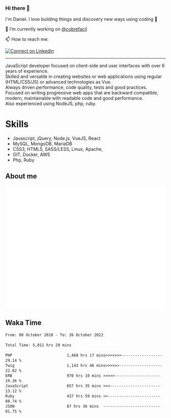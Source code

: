 ### Hi there 👋

I'm Daniel. I love building things and discovery new ways using coding :raised_hands: 

🔭 I’m currently working on [@cobrefacil](https://www.cobrefacil.com.br/)

📫 How to reach me:

[![Connect on LinkedIn](https://img.shields.io/badge/--linkedin?label=LinkedIn&logo=LinkedIn&style=social)](https://www.linkedin.com/in/daniel-cerverizzo/)

---

JavaScript developer focused on client-side and user interfaces with over 6 years of experience.  
Skilled and versatile in creating websites or web applications using regular (HTML/CSS/JS) or advanced technologies as Vue.  
Always driven performance, code quality, tests and good practices.  
 Focused on writing progressive web apps that are backward compatible, modern, maintainable with readable code and good performance.  
Also experienced using NodeJS, php, ruby. 


# Skills

 - Javascript, jQuery, Node.js, VueJS, React
 - MySQL, MongoDB, MariaDB    
 - CSS3, HTML5, SASS/LESS,  Linux, Apache,
 - GIT, Docker, AWS
 - Php, Ruby

## About me

![Metrics](/github-metrics.svg)

## Waka Time

<!--START_SECTION:waka-->

```text
From: 08 October 2018 - To: 26 October 2022

Total Time: 5,011 hrs 29 mins

PHP                        1,460 hrs 17 mins>>>>>>>------------------   29.14 %
Twig                       1,143 hrs 46 mins>>>>>>-------------------   22.82 %
ERB                        970 hrs 10 mins >>>>>--------------------   19.36 %
JavaScript                 657 hrs 35 mins >>>----------------------   13.12 %
Ruby                       437 hrs 59 mins >>-----------------------   08.74 %
JSON                       87 hrs 36 mins  -------------------------   01.75 %
```

<!--END_SECTION:waka-->

